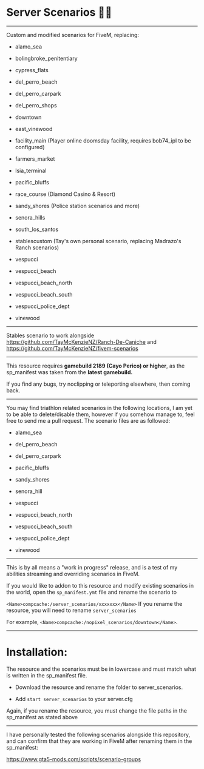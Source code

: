 # Server Scenarios 🚶‍♂️

----------

Custom and modified scenarios for FiveM, replacing:

* alamo_sea

* bolingbroke_penitentiary

* cypress_flats

* del_perro_beach

* del_perro_carpark

* del_perro_shops

* downtown

* east_vinewood

* facility_main (Player online doomsday facility, requires bob74_ipl to be configured)

* farmers_market

* lsia_terminal

* pacific_bluffs

* race_course (Diamond Casino & Resort)

* sandy_shores (Police station scenarios and more)

* senora_hills

* south_los_santos

* stablescustom (Tay's own personal scenario, replacing Madrazo's Ranch scenarios)

* vespucci

* vespucci_beach

* vespucci_beach_north

* vespucci_beach_south

* vespucci_police_dept

* vinewood


----------

Stables scenario to work alongside https://github.com/TayMcKenzieNZ/Ranch-De-Caniche and https://github.com/TayMcKenzieNZ/fivem-scenarios

----------

This resource requires **gamebuild 2189 (Cayo Perico) or higher**, as the sp_manifest was taken from the **latest gamebuild.**

If you find any bugs, try noclipping or teleporting elsewhere, then coming back.

----------

You may find triathlon related scenarios in the following locations, I am yet to be able to delete/disable them, however if you somehow manage to, feel free to send me a pull request. The scenario files are as followed:

* alamo_sea

* del_perro_beach

* del_perro_carpark

* pacific_bluffs

* sandy_shores

* senora_hill

* vespucci

* vespucci_beach_north

* vespucci_beach_south

* vespucci_police_dept

* vinewood

----------


This is by all means a "work in progress" release, and is a test of my abilities streaming and overriding scenarios in FiveM.

If you would like to addon to this resource and modify existing scenarios in the world, open the `sp_manifest.ymt` file and rename the scenario to

`<Name>compcache:/server_scenarios/xxxxxxx</Name>` If you rename the resource, you will need to rename `server_scenarios`

For example, `<Name>compcache:/nopixel_scenarios/downtown</Name>`.

----------

# Installation:


The resource and the scenarios must be in lowercase and must match what is written in the sp_manifest file.

* Download the resource and rename the folder to server_scenarios.

* Add `start server_scenarios` to your server.cfg

Again, if you rename the resource, you must change the file paths in the sp_manifest as stated above

----------

I have personally tested the following scenarios alongside this repository, and can confirm that they are working in FiveM after renaming them in the sp_manifest:

https://www.gta5-mods.com/scripts/scenario-groups



